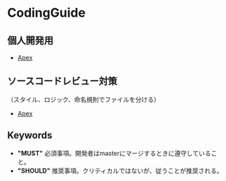 # CodingGuide

## 個人開発用

- [Apex](apex.md)
<!--
- [Visualforce](visualforce.md)
- [JavaScript](javascript.md)
- [Salesforceデータベース](salesforcedatabase.md)
-->

## ソースコードレビュー対策
（スタイル、ロジック、命名規則でファイルを分ける）
- [Apex](apexrca.md)

## Keywords

- __"MUST"__ 必須事項。開発者はmasterにマージするときに遵守していること。
- __"SHOULD"__ 推奨事項。クリティカルではないが、従うことが推奨される。
